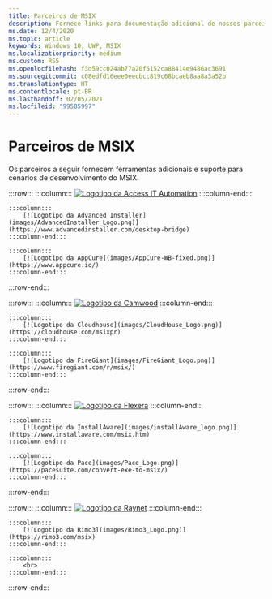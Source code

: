 ```yaml
---
title: Parceiros de MSIX
description: Fornece links para documentação adicional de nossos parceiros confiáveis sobre suporte e ferramentas do MSIX.
ms.date: 12/4/2020
ms.topic: article
keywords: Windows 10, UWP, MSIX
ms.localizationpriority: medium
ms.custom: RS5
ms.openlocfilehash: f3d59cc024ab77a20f5152ca88414e9486ac3691
ms.sourcegitcommit: c08edfd16eee0eecbcc819c68bcaeb8aa8a3a52b
ms.translationtype: HT
ms.contentlocale: pt-BR
ms.lasthandoff: 02/05/2021
ms.locfileid: "99585997"
---
```

# <a name="msix-partners"></a>Parceiros de MSIX

Os parceiros a seguir fornecem ferramentas adicionais e suporte para cenários de desenvolvimento do MSIX.

:::row:::
    :::column:::
        [![Logotipo da Access IT Automation](images/AccessITAutomationLogoTransp.png)](http://info.accessitautomation.com/ty-evergreen-it-webinar-0)
    :::column-end:::

    :::column:::
        [![Logotipo da Advanced Installer](images/AdvancedInstaller_Logo.png)](https://www.advancedinstaller.com/desktop-bridge)
    :::column-end:::
    
    :::column:::
        [![Logotipo da AppCure](images/AppCure-WB-fixed.png)](https://www.appcure.io/)
    :::column-end:::
:::row-end:::

:::row:::
    :::column:::
        [![Logotipo da Camwood](images/Camwood_Logo_2.png)](http://camwood.com/windows-10/)
    :::column-end:::

    :::column:::
        [![Logotipo da Cloudhouse](images/CloudHouse_Logo.png)](https://cloudhouse.com/msixpr)
    :::column-end:::
    
    :::column:::
        [![Logotipo da FireGiant](images/FireGiant_Logo.png)](https://www.firegiant.com/r/msix/)
    :::column-end:::
:::row-end:::

:::row:::
    :::column:::
        [![Logotipo da Flexera](images/Flexera_Logo.png)](https://www.flexera.com/company/news/press-releases/Flexera-Launches-Support-for-Microsofts-MSIX.html)
    :::column-end:::

    :::column:::
        [![Logotipo da InstallAware](images/installAware_logo.png)](https://www.installaware.com/msix.htm)    
    :::column-end:::
    
    :::column:::
        [![Logotipo da Pace](images/Pace_Logo.png)](https://pacesuite.com/convert-exe-to-msix/)
    :::column-end:::
:::row-end:::

:::row:::
    :::column:::
        [![Logotipo da Raynet](images/RayPackStudio_Logo_offset.png)](https://raynet.de/en/msix/)
    :::column-end:::

    :::column:::
        [![Logotipo da Rimo3](images/Rimo3_Logo.png)](https://rimo3.com/msix)
    :::column-end:::

    :::column:::
        <br>
    :::column-end:::
:::row-end:::

<!--
:::row:::
    :::column:::
        ![Access IT Automation logo](images/AccessITAutomationLogoTransp.png)<br>
        [Learn more](http://info.accessitautomation.com/ty-evergreen-it-webinar-0)
    :::column-end:::

    :::column:::
        ![Advanced Installer logo](images/AdvancedInstaller_Logo.png)<br>
        [Learn more](https://www.advancedinstaller.com/desktop-bridge)
    :::column-end:::
    
    :::column:::
        ![appCure logo](images/AppCure-WB.png)<br>
        [Learn more)](https://www.appcure.io/)
    :::column-end:::
:::row-end:::

:::row:::
    :::column:::
        ![Camwood logo](images/Camwood_Logo_2.png)<br>
        [Learn more](http://camwood.com/windows-10/)
    :::column-end:::

    :::column:::
        ![Cloudhouse logo](images/CloudHouse_Logo.png)<br>
        [Learn more)](https://cloudhouse.com/msixpr)
    :::column-end:::
    
    :::column:::
        [!FireGiant logo](images/FireGiant_Logo.png)<br>
        [Learn more](https://www.firegiant.com/r/msix/)
    :::column-end:::
:::row-end:::

:::row:::
    :::column:::
        ![Flexera logo](images/Flexera_Logo.png)<br>
        [Learn more](https://www.flexera.com/company/news/press-releases/Flexera-Launches-Support-for-Microsofts-MSIX.html)
    :::column-end:::

    :::column:::
        ![installAware logo](images/installAware_logo.png)<br>
        [Learn more](https://www.installaware.com/msix.htm)
    :::column-end:::
    
    :::column:::
        [!Pace logo](images/Pace_Logo.png)<br>
        [Learn more](https://pacesuite.com/convert-exe-to-msix/)
    :::column-end:::
:::row-end:::

:::row:::
    :::column:::
        ![Raynet logo](images/RayPackStudio_Logo_offset.png)<br>
        [Learn more](https://raynet.de/en/msix/)
    :::column-end:::

    :::column:::
        ![Rimo3 logo](images/Rimo3_Logo.png)<br>
        [Learn more](https://rimo3.com/msix)
    :::column-end:::
:::row-end:::
-->

<!--
:::row:::
    :::column:::
        [![Access IT Automation logo](images/AccessITAutomationLogoTransp.png)](http://info.accessitautomation.com/ty-evergreen-it-webinar-0)
    :::column-end:::

    :::column:::
        [![Advanced Installer logo](images/AdvancedInstaller_Logo.png)](https://www.advancedinstaller.com/desktop-bridge)
    :::column-end:::
    
    :::column:::
        [![appCure logo](images/AppCure-WB.png)](https://www.appcure.io/)
    :::column-end:::
:::row-end:::

:::row:::
    :::column:::
        [![Camwood logo](images/Camwood_Logo_2.png)](http://camwood.com/windows-10/)
    :::column-end:::

    :::column:::
        [![Cloudhouse logo](images/CloudHouse_Logo.png)](https://cloudhouse.com/msixpr)
    :::column-end:::
    
    :::column:::
        [![FireGiant logo](images/FireGiant_Logo.png)](https://www.firegiant.com/r/msix/)
    :::column-end:::
:::row-end:::

:::row:::
    :::column:::
        [![Flexera logo](images/Flexera_Logo.png)](https://www.flexera.com/company/news/press-releases/Flexera-Launches-Support-for-Microsofts-MSIX.html)
    :::column-end:::

    :::column:::
        [![installAware logo](images/installAware_logo.png)](https://www.installaware.com/msix.htm)    
    :::column-end:::
    
    :::column:::
        [![Pace logo](images/Pace_Logo.png)](https://pacesuite.com/convert-exe-to-msix/)
    :::column-end:::
:::row-end:::

:::row:::
    :::column:::
        [![Raynet logo](images/RayPackStudio_Logo_offset.png)](https://raynet.de/en/msix/)
    :::column-end:::

    :::column:::
        [![Rimo3 logo](images/Rimo3_Logo.png)](https://rimo3.com/msix)
    :::column-end:::
:::row-end:::
-->


<!--
    :::column:::
     [![Apptimized logo](images/Apptimized_Logo.png)](https://www.apptimized.com/solutions/)  
    :::column-end:::
-->

<!--
    :::column:::
    [![Emco logo](images/EMCO_Software_Logo.png)](https://emcosoftware.com/msi-package-builder)
    :::column-end:::
-->
